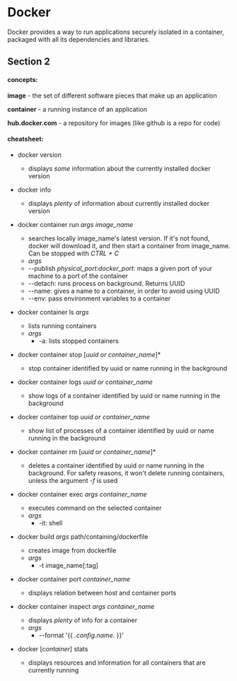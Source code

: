 # Docker

Docker provides a way to run applications securely isolated in a container, packaged with all its dependencies and libraries.

## Section 2

#### concepts:
**image** - the set of different software pieces that make up an application

**container** - a running instance of an application

**hub.docker.com** - a repository for images (like github is a repo for code)

#### cheatsheet:
* docker version
	* displays *some* information about the currently installed docker version

* docker info
	* displays *plenty* of information about currently installed docker version

* docker container run *args* *image_name*
	* searches locally image_name's latest version. If it's not found, docker will download it, and then start a container from image_name. Can be stopped with *CTRL + C*
	* *args*
	* --publish	*physical_port:docker_port*: maps a given port of your machine to a port of the container
	* --detach: runs process on background. Returns UUID
	* --name: gives a name to a container, in order to avoid using UUID
	* --env: pass environment variables to a container

* docker container ls *args*
	* lists running containers
	* *args*
		* -a: lists stopped containers

* docker container stop [*uuid or container_name*]*
	* stop container identified by uuid or name running in the background

* docker container logs *uuid or container_name*
	* show logs of a container identified by uuid or name running in the background

* docker container top *uuid or container_name*
	* show list of processes of a container identified by uuid or name running in the background

* docker container rm [*uuid or container_name*]*
	* deletes a container identified by uuid or name running in the background. For safety reasons, it won't delete running containers, unless the argument *-f* is used

* docker container exec *args container_name*
	* executes command on the selected container
	* *args*
		* -it: shell

* docker build *args* path/containing/dockerfile
	* creates image from dockerfile
	* *args*
		* -t image_name[:tag]

* docker container port *container_name*
	* displays relation between host and container ports

* docker container inspect *args* *container_name*
	* displays *plenty* of info for a container
	* *args*
		* --format '{{ *.config.name.* }}'

* docker [*container*] stats
	* displays resources and information for all containers that are currently running
